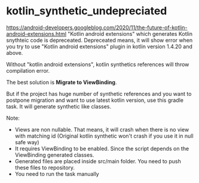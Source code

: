 # kotlin_synthetic_undepreciated

https://android-developers.googleblog.com/2020/11/the-future-of-kotlin-android-extensions.html
"Kotlin android extensions" which generates Kotlin snythteic code is depreceated. 
Depreceated means, it will show error when you try to use "Kotlin android extensions" plugin in kotlin version 1.4.20 and above. 

Without "kotlin android extensions", kotlin synthetics references will throw compilation error.

The best solution is **Migrate to ViewBinding**.

But if the project has huge number of synthetic references and you want to postpone migration and want to use latest kotlin version, use this gradle task.
It will generate synthetic like classes.

Note: 
* Views are non nullable. That means, it will crash when there is no view with matching id (Original kotlin synthetic won't crash if you use it in null safe way)
* It requires ViewBinding to be enabled. Since the script depends on the ViewBinding generated classes.
* Generated files are placed inside src/main folder. You need to push these files to repository.
* You need to run the task manually
